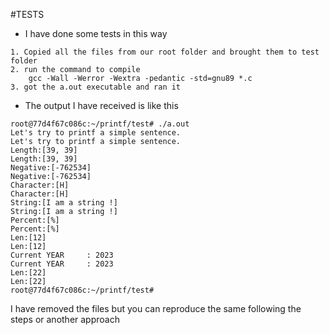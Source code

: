 #TESTS
- I have done some tests in this way

```
1. Copied all the files from our root folder and brought them to test folder
2. run the command to compile
	gcc -Wall -Werror -Wextra -pedantic -std=gnu89 *.c
3. got the a.out executable and ran it
```
- The output I have received is like this

```
root@77d4f67c086c:~/printf/test# ./a.out
Let's try to printf a simple sentence.
Let's try to printf a simple sentence.
Length:[39, 39]
Length:[39, 39]
Negative:[-762534]
Negative:[-762534]
Character:[H]
Character:[H]
String:[I am a string !]
String:[I am a string !]
Percent:[%]
Percent:[%]
Len:[12]
Len:[12]
Current YEAR     : 2023
Current YEAR     : 2023
Len:[22]
Len:[22]
root@77d4f67c086c:~/printf/test#
```

I have removed the files but you can reproduce the same following the steps or another approach
